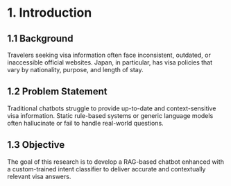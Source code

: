 # 1. Introduction

## 1.1 Background
Travelers seeking visa information often face inconsistent, outdated, or inaccessible official websites. Japan, in particular, has visa policies that vary by nationality, purpose, and length of stay.

## 1.2 Problem Statement
Traditional chatbots struggle to provide up-to-date and context-sensitive visa information. Static rule-based systems or generic language models often hallucinate or fail to handle real-world questions.

## 1.3 Objective
The goal of this research is to develop a RAG-based chatbot enhanced with a custom-trained intent classifier to deliver accurate and contextually relevant visa answers.